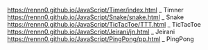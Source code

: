 https://rennn0.github.io/JavaScript/Timer/index.html _ Timner
https://rennn0.github.io/JavaScript/Snake/snake.html _ Snake
https://rennn0.github.io/JavaScript/TicTacToe/TTT.html _ TicTacToe
https://rennn0.github.io/JavaScript/Jeirani/jn.html _ Jeirani
https://rennn0.github.io/JavaScript/PingPong/pp.html _ PingPong
